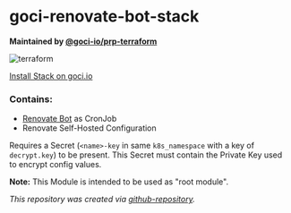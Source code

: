 # goci-renovate-bot-stack

**Maintained by [@goci-io/prp-terraform](https://github.com/orgs/goci-io/teams/prp-terraform)**

![terraform](https://github.com/goci-io/goci-renovate-bot-stack/workflows/terraform/badge.svg?branch=master&event=push)

[Install Stack on goci.io](https://goci.io/dashboard/providers/renovatebot/wizard)

### Contains:
- [Renovate Bot](https://github.com/renovatebot/renovate) as CronJob
- Renovate Self-Hosted Configuration

Requires a Secret (`<name>-key` in same `k8s_namespace` with a key of `decrypt.key`) to be present. This Secret must contain the Private Key used to encrypt config values.

**Note:** This Module is intended to be used as "root module".

_This repository was created via [github-repository](https://github.com/goci-io/github-repository)._

